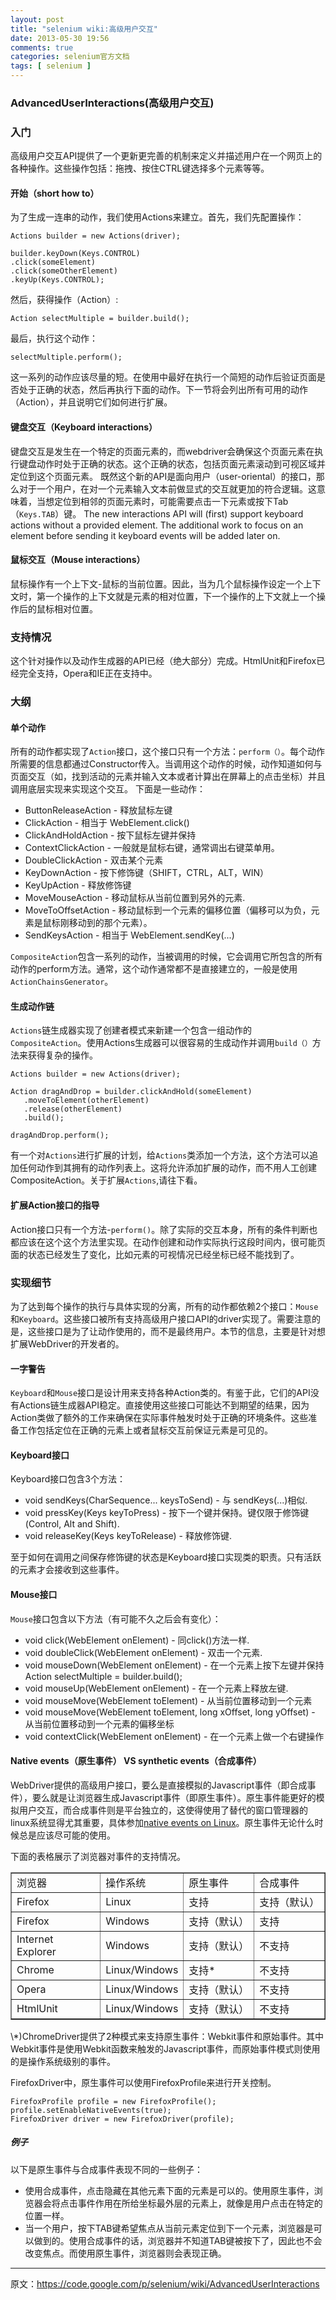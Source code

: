 ```yaml
---
layout: post
title: "selenium wiki:高级用户交互"
date: 2013-05-30 19:56
comments: true
categories: selenium官方文档
tags: [ selenium ]
---
```

### AdvancedUserInteractions(高级用户交互)
### 入门
高级用户交互API提供了一个更新更完善的机制来定义并描述用户在一个网页上的各种操作。这些操作包括：拖拽、按住CTRL键选择多个元素等等。
#### 开始（short how to）
为了生成一连串的动作，我们使用Actions来建立。首先，我们先配置操作：

    Actions builder = new Actions(driver);

    builder.keyDown(Keys.CONTROL)
    .click(someElement)
    .click(someOtherElement)
    .keyUp(Keys.CONTROL);
然后，获得操作（Action）:

    Action selectMultiple = builder.build();
最后，执行这个动作：

    selectMultiple.perform();
这一系列的动作应该尽量的短。在使用中最好在执行一个简短的动作后验证页面是否处于正确的状态，然后再执行下面的动作。下一节将会列出所有可用的动作（Action），并且说明它们如何进行扩展。
<!--more-->
#### 键盘交互（Keyboard interactions）
键盘交互是发生在一个特定的页面元素的，而webdriver会确保这个页面元素在执行键盘动作时处于正确的状态。这个正确的状态，包括页面元素滚动到可视区域并定位到这个页面元素。
既然这个新的API是面向用户（user-oriental）的接口，那么对于一个用户，在对一个元素输入文本前做显式的交互就更加的符合逻辑。这意味着，当想定位到相邻的页面元素时，可能需要点击一下元素或按下Tab（`Keys.TAB`）键。
The new interactions API will (first) support keyboard actions without a provided element. The additional work to focus on an element before sending it keyboard events will be added later on.
#### 鼠标交互（Mouse interactions）
鼠标操作有一个上下文-鼠标的当前位置。因此，当为几个鼠标操作设定一个上下文时，第一个操作的上下文就是元素的相对位置，下一个操作的上下文就上一个操作后的鼠标相对位置。
### 支持情况
这个针对操作以及动作生成器的API已经（绝大部分）完成。HtmlUnit和Firefox已经完全支持，Opera和IE正在支持中。
### 大纲
#### 单个动作
所有的动作都实现了`Action`接口，这个接口只有一个方法：`perform（）`。每个动作所需要的信息都通过Constructor传入。当调用这个动作的时候，动作知道如何与页面交互（如，找到活动的元素并输入文本或者计算出在屏幕上的点击坐标）并且调用底层实现来实现这个交互。
下面是一些动作：

- ButtonReleaseAction - 释放鼠标左键
- ClickAction - 相当于 WebElement.click()
- ClickAndHoldAction - 按下鼠标左键并保持
- ContextClickAction - 一般就是鼠标右键，通常调出右键菜单用。
- DoubleClickAction - 双击某个元素
- KeyDownAction - 按下修饰键（SHIFT，CTRL，ALT，WIN）
- KeyUpAction - 释放修饰键
- MoveMouseAction - 移动鼠标从当前位置到另外的元素.
- MoveToOffsetAction - 移动鼠标到一个元素的偏移位置（偏移可以为负，元素是鼠标刚移动到的那个元素）。
- SendKeysAction - 相当于 WebElement.sendKey(...)

`CompositeAction`包含一系列的动作，当被调用的时候，它会调用它所包含的所有动作的perform方法。通常，这个动作通常都不是直接建立的，一般是使用`ActionChainsGenerator`。
#### 生成动作链
`Actions`链生成器实现了创建者模式来新建一个包含一组动作的`CompositeAction`。使用Actions生成器可以很容易的生成动作并调用`build（）`方法来获得复杂的操作。

    Actions builder = new Actions(driver);

    Action dragAndDrop = builder.clickAndHold(someElement)
       .moveToElement(otherElement)
       .release(otherElement)
       .build();

    dragAndDrop.perform();
有一个对`Actions`进行扩展的计划，给`Actions`类添加一个方法，这个方法可以追加任何动作到其拥有的动作列表上。这将允许添加扩展的动作，而不用人工创建CompositeAction。关于扩展`Actions`,请往下看。
#### 扩展Action接口的指导
Action接口只有一个方法-`perform()`。除了实际的交互本身，所有的条件判断也都应该在这个这个方法里实现。在动作创建和动作实际执行这段时间内，很可能页面的状态已经发生了变化，比如元素的可视情况已经坐标已经不能找到了。
### 实现细节
为了达到每个操作的执行与具体实现的分离，所有的动作都依赖2个接口：`Mouse`和`Keyboard`。这些接口被所有支持高级用户接口API的driver实现了。需要注意的是，这些接口是为了让动作使用的，而不是最终用户。本节的信息，主要是针对想扩展WebDriver的开发者的。
#### 一字警告
`Keyboard`和`Mouse`接口是设计用来支持各种Action类的。有鉴于此，它们的API没有Actions链生成器API稳定。直接使用这些接口可能达不到期望的结果，因为Action类做了额外的工作来确保在实际事件触发时处于正确的环境条件。这些准备工作包括定位在正确的元素上或者鼠标交互前保证元素是可见的。
#### Keyboard接口
Keyboard接口包含3个方法：

- void sendKeys(CharSequence... keysToSend) - 与 sendKeys(...)相似.
- void pressKey(Keys keyToPress) - 按下一个键并保持。键仅限于修饰键(Control, Alt and Shift).
- void releaseKey(Keys keyToRelease) - 释放修饰键.

至于如何在调用之间保存修饰键的状态是Keyboard接口实现类的职责。只有活跃的元素才会接收到这些事件。
#### Mouse接口
`Mouse`接口包含以下方法（有可能不久之后会有变化）：

- void click(WebElement onElement) - 同click()方法一样.
- void doubleClick(WebElement onElement) - 双击一个元素.
- void mouseDown(WebElement onElement) - 在一个元素上按下左键并保持
Action selectMultiple = builder.build();
- void mouseUp(WebElement onElement) - 在一个元素上释放左键.
- void mouseMove(WebElement toElement) - 从当前位置移动到一个元素
- void mouseMove(WebElement toElement, long xOffset, long yOffset) - 从当前位置移动到一个元素的偏移坐标
- void contextClick(WebElement onElement) - 在一个元素上做一个右键操作

#### Native events（原生事件） VS synthetic events（合成事件）
WebDriver提供的高级用户接口，要么是直接模拟的Javascript事件（即合成事件），要么就是让浏览器生成Javascript事件（即原生事件）。原生事件能更好的模拟用户交互，而合成事件则是平台独立的，这使得使用了替代的窗口管理器的linux系统显得尤其重要，具体参加[native events on Linux](https://code.google.com/p/selenium/wiki/NativeEventsOnLinux)。原生事件无论什么时候总是应该尽可能的使用。

下面的表格展示了浏览器对事件的支持情况。
<table border="1px">
<tr>
<td>浏览器</td><td>操作系统</td><td>原生事件</td><td>合成事件</td>
</tr>
<tr>
<td>Firefox</td><td>Linux</td><td>支持</td><td>支持（默认）</td>
</tr>
<tr>
<td>Firefox</td><td>Windows</td><td>支持（默认）</td><td>支持</td>
</tr>
<tr>
<td>Internet Explorer</td><td>Windows</td><td>支持（默认）</td><td>不支持</td>
</tr>
<tr>
<td>Chrome</td><td>Linux/Windows</td><td>支持*</td><td>不支持</td>
</tr>
<tr>
<td>Opera</td><td>Linux/Windows</td><td>支持（默认）</td><td>不支持</td>
</tr>
<tr>
<td>HtmlUnit</td><td>Linux/Windows</td><td>支持（默认）</td><td>不支持</td>
</tr>
</table>
\*)ChromeDriver提供了2种模式来支持原生事件：Webkit事件和原始事件。其中Webkit事件是使用Webkit函数来触发的Javascript事件，而原始事件模式则使用的是操作系统级别的事件。

FirefoxDriver中，原生事件可以使用FirefoxProfile来进行开关控制。

    FirefoxProfile profile = new FirefoxProfile();
    profile.setEnableNativeEvents(true);
    FirefoxDriver driver = new FirefoxDriver(profile);
##### 例子
以下是原生事件与合成事件表现不同的一些例子：

- 使用合成事件，点击隐藏在其他元素下面的元素是可以的。使用原生事件，浏览器会将点击事件作用在所给坐标最外层的元素上，就像是用户点击在特定的位置一样。
- 当一个用户，按下TAB键希望焦点从当前元素定位到下一个元素，浏览器是可以做到的。使用合成事件的话，浏览器并不知道TAB键被按下了，因此也不会改变焦点。而使用原生事件，浏览器则会表现正确。

---
原文：<https://code.google.com/p/selenium/wiki/AdvancedUserInteractions>
